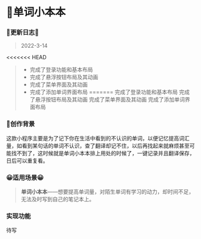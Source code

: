 # 📘单词小本本

### 💌更新日志💌

> 2022-3-14 
>
<<<<<<< HEAD
> - 完成了登录功能和基本布局
> - 完成了悬浮按钮布局及其动画
> - 完成了菜单界面及其动画
> - 完成了添加单词界面布局
=======
> 完成了登录功能和基本布局
> 完成了悬浮按钮布局及其动画
> 完成了菜单界面及其动画
> 完成了添加单词界面布局


### 📌创作背景

这款小程序主要是为了记下你在生活中看到的不认识的单词，以便记忆提高词汇量，如看到某句话的单词不认识，查了翻译却记不住，以后再找起来就麻烦甚至可能找不到了，这时候就是单词小本本排上用处的时候了，一键记录并且翻译保存，日后可以重复看。

### 😀适用场景😀

> **单词小本本**——想要提高单词量，对陌生单词有学习的动力，却时间不足，无法及时写到自己的笔记本上。

### 实现功能

待写
